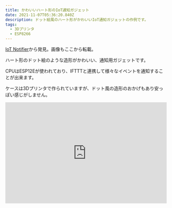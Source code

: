 ```yaml
---
title: かわいいハート形のIoT通知ガジェット
date: 2021-11-07T05:36:20.840Z
description: ドット絵風のハート形がかわいいIoT通知ガジェットの作例です。
tags:
  - 3Dプリンタ
  - ESP8266
---
```

[IoT Notifier](https://hackaday.io/project/171257-iot-notifier)から発見。画像もここから転載。

ハート形のドット絵のような造形がかわいい、通知用ガジェットです。

CPUはESP12Eが使われており、IFTTTと連携して様々なイベントを通知することが出来ます。

ケースは3Dプリンタで作られていますが、ドット風の造形のおかげもあり安っぽい感じがしません。

<iframe width="100%" height="315" src="https://www.youtube.com/embed/vCAcMm_txSM" title="YouTube video player" frameborder="0" allow="accelerometer; autoplay; clipboard-write; encrypted-media; gyroscope; picture-in-picture" allowfullscreen></iframe>